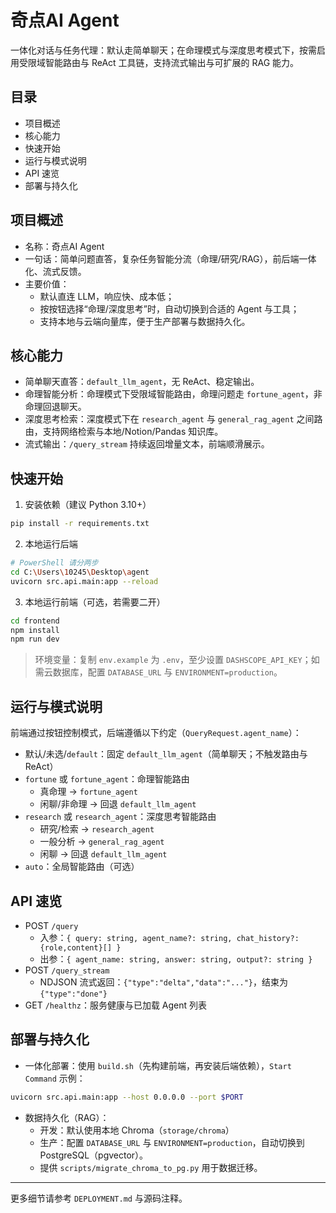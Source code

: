 # 奇点AI Agent

一体化对话与任务代理：默认走简单聊天；在命理模式与深度思考模式下，按需启用受限域智能路由与 ReAct 工具链，支持流式输出与可扩展的 RAG 能力。

## 目录
- 项目概述
- 核心能力
- 快速开始
- 运行与模式说明
- API 速览
- 部署与持久化

## 项目概述
- 名称：奇点AI Agent
- 一句话：简单问题直答，复杂任务智能分流（命理/研究/RAG），前后端一体化、流式反馈。
- 主要价值：
  - 默认直连 LLM，响应快、成本低；
  - 按按钮选择“命理/深度思考”时，自动切换到合适的 Agent 与工具；
  - 支持本地与云端向量库，便于生产部署与数据持久化。

## 核心能力
- 简单聊天直答：`default_llm_agent`，无 ReAct、稳定输出。
- 命理智能分析：命理模式下受限域智能路由，命理问题走 `fortune_agent`，非命理回退聊天。
- 深度思考检索：深度模式下在 `research_agent` 与 `general_rag_agent` 之间路由，支持网络检索与本地/Notion/Pandas 知识库。
- 流式输出：`/query_stream` 持续返回增量文本，前端顺滑展示。

## 快速开始
1) 安装依赖（建议 Python 3.10+）
```bash
pip install -r requirements.txt
```
2) 本地运行后端
```bash
# PowerShell 请分两步
cd C:\Users\10245\Desktop\agent
uvicorn src.api.main:app --reload
```
3) 本地运行前端（可选，若需要二开）
```bash
cd frontend
npm install
npm run dev
```

> 环境变量：复制 `env.example` 为 `.env`，至少设置 `DASHSCOPE_API_KEY`；如需云数据库，配置 `DATABASE_URL` 与 `ENVIRONMENT=production`。

## 运行与模式说明
前端通过按钮控制模式，后端遵循以下约定（`QueryRequest.agent_name`）：
- 默认/未选/`default`：固定 `default_llm_agent`（简单聊天；不触发路由与 ReAct）
- `fortune` 或 `fortune_agent`：命理智能路由
  - 真命理 → `fortune_agent`
  - 闲聊/非命理 → 回退 `default_llm_agent`
- `research` 或 `research_agent`：深度思考智能路由
  - 研究/检索 → `research_agent`
  - 一般分析 → `general_rag_agent`
  - 闲聊 → 回退 `default_llm_agent`
- `auto`：全局智能路由（可选）

## API 速览
- POST `/query`
  - 入参：`{ query: string, agent_name?: string, chat_history?: {role,content}[] }`
  - 出参：`{ agent_name: string, answer: string, output?: string }`
- POST `/query_stream`
  - NDJSON 流式返回：`{"type":"delta","data":"..."}`，结束为 `{"type":"done"}`
- GET `/healthz`：服务健康与已加载 Agent 列表

## 部署与持久化
- 一体化部署：使用 `build.sh`（先构建前端，再安装后端依赖），`Start Command` 示例：
```bash
uvicorn src.api.main:app --host 0.0.0.0 --port $PORT
```
- 数据持久化（RAG）：
  - 开发：默认使用本地 Chroma（`storage/chroma`）
  - 生产：配置 `DATABASE_URL` 与 `ENVIRONMENT=production`，自动切换到 PostgreSQL（pgvector）。
  - 提供 `scripts/migrate_chroma_to_pg.py` 用于数据迁移。

---
更多细节请参考 `DEPLOYMENT.md` 与源码注释。
